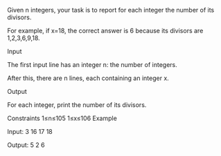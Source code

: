 Given n integers, your task is to report for each integer the number of its divisors.

For example, if x=18, the correct answer is 6 because its divisors are 1,2,3,6,9,18.

Input

The first input line has an integer n: the number of integers.

After this, there are n lines, each containing an integer x.

Output

For each integer, print the number of its divisors.

Constraints
1≤n≤105
1≤x≤106
Example

Input:
3
16
17
18

Output:
5
2
6
